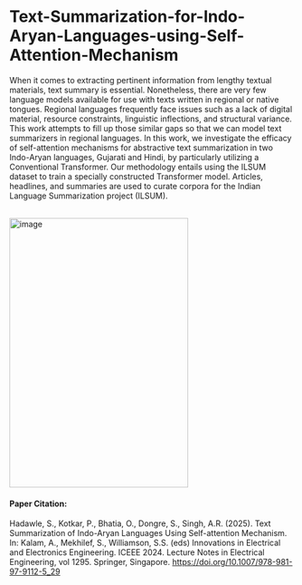 # Text-Summarization-for-Indo-Aryan-Languages-using-Self-Attention-Mechanism

When it comes to extracting pertinent information from lengthy textual materials, text summary is essential. Nonetheless, there are very few language models available for use with texts written in regional or native tongues. Regional languages frequently face issues such as a lack of digital material, resource constraints, linguistic inflections, and structural variance. This work attempts to fill up those similar gaps so that we can model text summarizers in regional languages. In this work, we investigate the efficacy of self-attention mechanisms for abstractive text summarization in two Indo-Aryan languages, Gujarati and Hindi, by particularly utilizing a Conventional Transformer. Our methodology entails using the ILSUM dataset to train a specially constructed Transformer model. Articles, headlines, and summaries are used to curate corpora for the Indian Language Summarization project (ILSUM).

</br>
<img width="316" height="476" alt="image" src="https://github.com/user-attachments/assets/2f636ec7-359e-4e0a-a758-133bde4eb75b" />


#### Paper Citation: 
Hadawle, S., Kotkar, P., Bhatia, O., Dongre, S., Singh, A.R. (2025). Text Summarization of Indo-Aryan Languages Using Self-attention Mechanism. In: Kalam, A., Mekhilef, S., Williamson, S.S. (eds) Innovations in Electrical and Electronics Engineering. ICEEE 2024. Lecture Notes in Electrical Engineering, vol 1295. Springer, Singapore. https://doi.org/10.1007/978-981-97-9112-5_29
